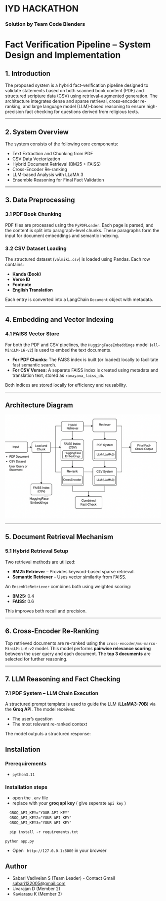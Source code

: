 # IYD HACKATHON

### Solution by Team Code Blenders 

# Fact Verification Pipeline – System Design and Implementation

## 1. Introduction

The proposed system is a hybrid fact-verification pipeline designed to validate statements based on both scanned book content (PDF) and structured scripture data (CSV) using retrieval-augmented generation. The architecture integrates dense and sparse retrieval, cross-encoder re-ranking, and large language model (LLM)-based reasoning to ensure high-precision fact checking for questions derived from religious texts.

---

## 2. System Overview

The system consists of the following core components:

- Text Extraction and Chunking from PDF  
- CSV Data Vectorization  
- Hybrid Document Retrieval (BM25 + FAISS)  
- Cross-Encoder Re-ranking  
- LLM-based Analysis with LLaMA 3  
- Ensemble Reasoning for Final Fact Validation  

---

## 3. Data Preprocessing

### 3.1 PDF Book Chunking

PDF files are processed using the `PyPDFLoader`. Each page is parsed, and the content is split into paragraph-level chunks. These paragraphs form the input for document embeddings and semantic indexing.

### 3.2 CSV Dataset Loading

The structured dataset (`valmiki.csv`) is loaded using Pandas. Each row contains:

- **Kanda (Book)**  
- **Verse ID**  
- **Footnote**  
- **English Translation**  

Each entry is converted into a LangChain `Document` object with metadata.

---

## 4. Embedding and Vector Indexing

### 4.1 FAISS Vector Store

For both the PDF and CSV pipelines, the `HuggingFaceEmbeddings` model (`all-MiniLM-L6-v2`) is used to embed the text documents.

- **For PDF Chunks:** The FAISS index is built (or loaded) locally to facilitate fast semantic search.  
- **For CSV Verses:** A separate FAISS index is created using metadata and translation text, stored as `ramayana_faiss_db`.  

Both indices are stored locally for efficiency and reusability.

---

## Architecture Diagram

![Architecture](/assets/archi.png)


---

## 5. Document Retrieval Mechanism

### 5.1 Hybrid Retrieval Setup

Two retrieval methods are utilized:

- **BM25 Retriever** – Provides keyword-based sparse retrieval.  
- **Semantic Retriever** – Uses vector similarity from FAISS.  

An `EnsembleRetriever` combines both using weighted scoring:

- **BM25:** 0.4  
- **FAISS:** 0.6  

This improves both recall and precision.

---

## 6. Cross-Encoder Re-Ranking

Top retrieved documents are re-ranked using the `cross-encoder/ms-marco-MiniLM-L-6-v2` model. This model performs **pairwise relevance scoring** between the user query and each document. The **top 3 documents** are selected for further reasoning.

---

## 7. LLM Reasoning and Fact Checking

### 7.1 PDF System – LLM Chain Execution

A structured prompt template is used to guide the LLM (**LLaMA3-70B**) via the **Groq API**. The model receives:

- The user’s question  
- The most relevant re-ranked context  

The model outputs a structured response:




## Installation

### Prerequirements
  - `python3.11`

### Installation steps
  - open the `.env` file 
  - replace with your **groq api key** ( give seperate `api key` )
  ```
    GROQ_API_KEY="YOUR API KEY"
    GROQ_API_KEY2="YOUR API KEY"
    GROQ_API_KEY3="YOUR API KEY"
  ```
  ```
    pip install -r requirements.txt
  ```
  
  ```
  python app.py
  ```
  - Open ` http://127.0.0.1:8000` in your browser
  



## Author

- Sabari Vadivelan S (Team Leader) - Contact Gmail [sabari132005@gmail.com]()
- Uvarajan D (Member 2)
- Kaviarasu K (Member 3)
